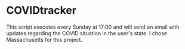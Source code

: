 # COVIDtracker
This script executes every Sunday at 17:00 and will send an email with updates regarding the COVID situation in the user's state. I chose Massachusetts for this project.
